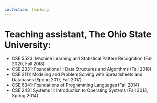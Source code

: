 ```yaml
---
collection: teaching
---
```

# Teaching assistant, The Ohio State University:
  * CSE 5523: Machine Learning and Statistical Pattern Recognition (Fall 2020, Fall 2018)
  * CSE 2331: Foundations II: Data Structures and Algorithms (Fall 2018)
  * CSE 2111: Modeling and Problem Solving with Spreadsheets and Databases (Spring 2017, Fall 2017)
  * CSE 6341: Foundations of Programming Languages (Fall 2014)
  * CSE 2431 Systems II: Introduction to Operating Systems (Fall 2013, Spring 2014)
